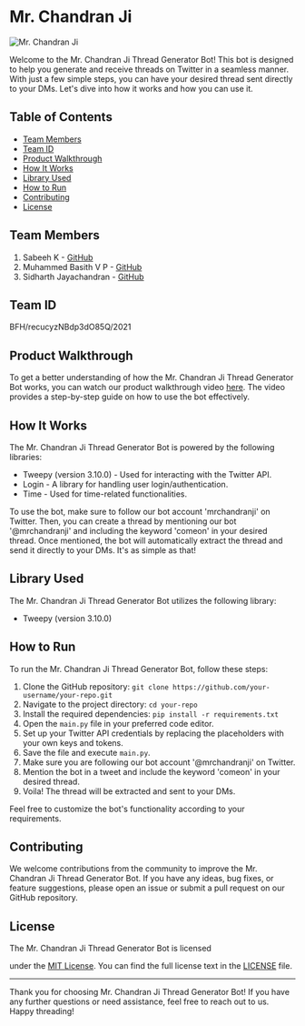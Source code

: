 # Mr. Chandran Ji

![Mr. Chandran Ji]([https://example.com/mrchandranji_image.png](https://www.google.com/url?sa=i&url=https%3A%2F%2Fwww.istockphoto.com%2Fphoto%2Fmini-robot-finger-point-gm1050049486-280805126&psig=AOvVaw07QdF6cts3ev5zkMJhiagr&ust=1685539029771000&source=images&cd=vfe&ved=0CBEQjRxqFwoTCICu8quQnf8CFQAAAAAdAAAAABAU))

Welcome to the Mr. Chandran Ji Thread Generator Bot! This bot is designed to help you generate and receive threads on Twitter in a seamless manner. With just a few simple steps, you can have your desired thread sent directly to your DMs. Let's dive into how it works and how you can use it.

## Table of Contents
- [Team Members](#team-members)
- [Team ID](#team-id)
- [Product Walkthrough](#product-walkthrough)
- [How It Works](#how-it-works)
- [Library Used](#library-used)
- [How to Run](#how-to-run)
- [Contributing](#contributing)
- [License](#license)

## Team Members

1. Sabeeh K - [GitHub](https://github.com/sabeeh99)
2. Muhammed Basith V P - [GitHub](https://github.com/MuhammedBasith)
3. Sidharth Jayachandran - [GitHub](https://github.com/SidJ1010)

## Team ID

BFH/recucyzNBdp3dO85Q/2021

## Product Walkthrough

To get a better understanding of how the Mr. Chandran Ji Thread Generator Bot works, you can watch our product walkthrough video [here](https://www.loom.com/share/512f49c4eb0d45f0a31609f1532af0cb). The video provides a step-by-step guide on how to use the bot effectively.

## How It Works

The Mr. Chandran Ji Thread Generator Bot is powered by the following libraries:

- Tweepy (version 3.10.0) - Used for interacting with the Twitter API.
- Login - A library for handling user login/authentication.
- Time - Used for time-related functionalities.

To use the bot, make sure to follow our bot account 'mrchandranji' on Twitter. Then, you can create a thread by mentioning our bot '@mrchandranji' and including the keyword 'comeon' in your desired thread. Once mentioned, the bot will automatically extract the thread and send it directly to your DMs. It's as simple as that!

## Library Used

The Mr. Chandran Ji Thread Generator Bot utilizes the following library:

- Tweepy (version 3.10.0)

## How to Run

To run the Mr. Chandran Ji Thread Generator Bot, follow these steps:

1. Clone the GitHub repository: `git clone https://github.com/your-username/your-repo.git`
2. Navigate to the project directory: `cd your-repo`
3. Install the required dependencies: `pip install -r requirements.txt`
4. Open the `main.py` file in your preferred code editor.
5. Set up your Twitter API credentials by replacing the placeholders with your own keys and tokens.
6. Save the file and execute `main.py`.
7. Make sure you are following our bot account '@mrchandranji' on Twitter.
8. Mention the bot in a tweet and include the keyword 'comeon' in your desired thread.
9. Voila! The thread will be extracted and sent to your DMs.

Feel free to customize the bot's functionality according to your requirements.

## Contributing

We welcome contributions from the community to improve the Mr. Chandran Ji Thread Generator Bot. If you have any ideas, bug fixes, or feature suggestions, please open an issue or submit a pull request on our GitHub repository.

## License

The Mr. Chandran Ji Thread Generator Bot is licensed

 under the [MIT License](https://opensource.org/licenses/MIT). You can find the full license text in the [LICENSE](https://github.com/MuhammedBasith/Mrchandranji/blob/main/LICENSE.txt) file.

---

Thank you for choosing Mr. Chandran Ji Thread Generator Bot! If you have any further questions or need assistance, feel free to reach out to us. Happy threading!
